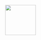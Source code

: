 <div id="header" align="center">
  <img src="https://github.com/Guibrick/Guibrick/blob/main/DALL%C2%B7E%202023-01-02%2012.50.25.png" width="100"/>
</div>


